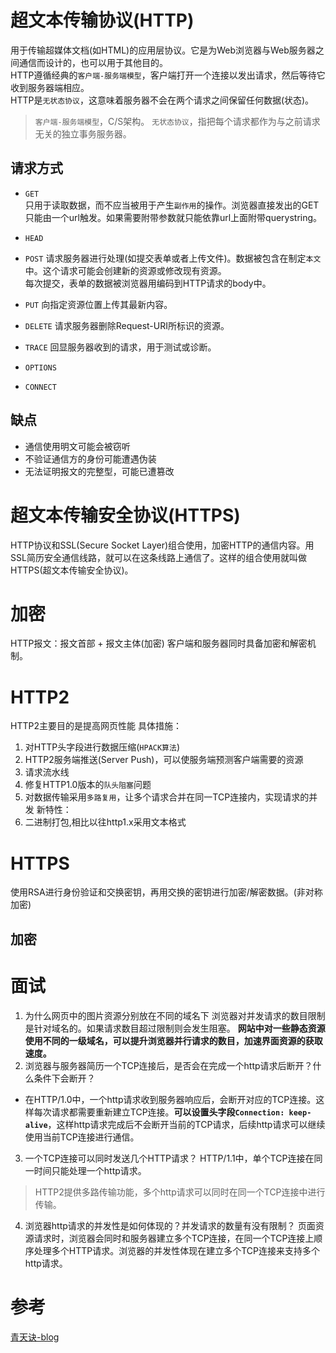 # 超文本传输协议(HTTP)
用于传输超媒体文档(如HTML)的应用层协议。它是为Web浏览器与Web服务器之间通信而设计的，也可以用于其他目的。  
HTTP遵循经典的`客户端-服务端模型`，客户端打开一个连接以发出请求，然后等待它收到服务器端相应。  
HTTP是`无状态协议`，这意味着服务器不会在两个请求之间保留任何数据(状态)。
> `客户端-服务端模型`，C/S架构。
> `无状态协议`，指把每个请求都作为与之前请求无关的独立事务服务器。

## 请求方式
+ `GET`  
只用于读取数据，而不应当被用于产生`副作用`的操作。浏览器直接发出的GET只能由一个url触发。如果需要附带参数就只能依靠url上面附带querystring。
+ `HEAD`

+ `POST`
请求服务器进行处理(如提交表单或者上传文件)。数据被包含在制定`本文`中。这个请求可能会创建新的资源或修改现有资源。  
每次提交，表单的数据被浏览器用编码到HTTP请求的body中。
+ `PUT`
向指定资源位置上传其最新内容。
+ `DELETE`
请求服务器删除Request-URI所标识的资源。
+ `TRACE`
回显服务器收到的请求，用于测试或诊断。

+ `OPTIONS`
+ `CONNECT`

## 缺点
+ 通信使用明文可能会被窃听
+ 不验证通信方的身份可能遭遇伪装
+ 无法证明报文的完整型，可能已遭篡改

# 超文本传输安全协议(HTTPS)
HTTP协议和SSL(Secure Socket Layer)组合使用，加密HTTP的通信内容。用SSL简历安全通信线路，就可以在这条线路上通信了。这样的组合使用就叫做HTTPS(超文本传输安全协议)。
# 加密
HTTP报文：报文首部 + 报文主体(加密)
客户端和服务器同时具备加密和解密机制。

# HTTP2
HTTP2主要目的是提高网页性能
具体措施：
1. 对HTTP头字段进行数据压缩(`HPACK算法`)
2. HTTP2服务端推送(Server Push)，可以使服务端预测客户端需要的资源
3. 请求流水线
4. 修复HTTP1.0版本的`队头阻塞`问题
5. 对数据传输采用`多路复用`，让多个请求合并在同一TCP连接内，实现请求的并发
新特性：
1. 二进制打包,相比以往http1.x采用文本格式

<!-- 优点：
+ 多路复用：解决让重要资源尽快加载的问题。同于名下或者不同域但是同时满足同一个IP以及使用同一个证书的这两个条件中的所有通信都在单个连接上完成，此连接上同时打开任意数量的双向数据流(HTTP1.1有连接数限制) -->

# HTTPS
使用RSA进行身份验证和交换密钥，再用交换的密钥进行加密/解密数据。(非对称加密)
## 加密

# 面试
1. 为什么网页中的图片资源分别放在不同的域名下
浏览器对并发请求的数目限制是针对域名的。如果请求数目超过限制则会发生阻塞。
**网站中对一些静态资源使用不同的一级域名，可以提升浏览器并行请求的数目，加速界面资源的获取速度。**
2. 浏览器与服务器简历一个TCP连接后，是否会在完成一个http请求后断开？什么条件下会断开？
  - 在HTTP/1.0中，一个http请求收到服务器响应后，会断开对应的TCP连接。这样每次请求都需要重新建立TCP连接。**可以设置头字段`Connection: keep-alive`**，这样http请求完成后不会断开当前的TCP请求，后续http请求可以继续使用当前TCP连接进行通信。
3. 一个TCP连接可以同时发送几个HTTP请求？
HTTP/1.1中，单个TCP连接在同一时间只能处理一个http请求。
> HTTP2提供多路传输功能，多个http请求可以同时在同一个TCP连接中进行传输。
4. 浏览器http请求的并发性是如何体现的？并发请求的数量有没有限制？
页面资源请求时，浏览器会同时和服务器建立多个TCP连接，在同一个TCP连接上顺序处理多个HTTP请求。浏览器的并发性体现在建立多个TCP连接来支持多个http请求。

# 参考
[青天诀-blog](https://blog.csdn.net/u012193330/article/details/99713563)